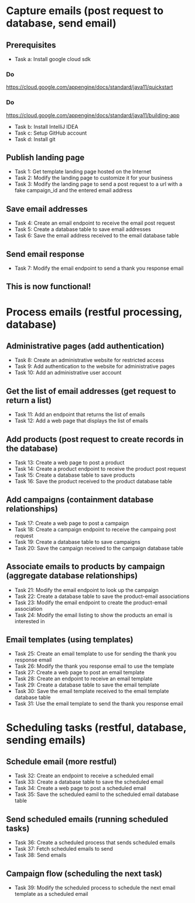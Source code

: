 # Capture emails (post request to database, send email)

## Prerequisites

* Task a: Install google cloud sdk

### Do
https://cloud.google.com/appengine/docs/standard/java11/quickstart

### Do
https://cloud.google.com/appengine/docs/standard/java11/building-app

* Task b: Install IntelliJ IDEA
* Task c: Setup GitHub account
* Task d: Install git

## Publish landing page

* Task 1: Get template landing page hosted on the Internet
* Task 2: Modify the landing page to customize it for your business
* Task 3: Modify the landing page to send a post request to a url with a fake campaign_id and the entered email address

## Save email addresses

* Task 4: Create an email endpoint to receive the email post request
* Task 5: Create a database table to save email addresses
* Task 6: Save the email address received to the email database table

## Send email response

* Task 7: Modify the email endpoint to send a thank you response email

## This is now functional!

# Process emails (restful processing, database)

## Administrative pages (add authentication)

* Task 8: Create an administrative website for restricted access
* Task 9: Add authentication to the website for administrative pages
* Task 10: Add an administrative user account

## Get the list of email addresses (get request to return a list)

* Task 11: Add an endpoint that returns the list of emails
* Task 12: Add a web page that displays the list of emails

## Add products (post request to create records in the database)

* Task 13: Create a web page to post a product
* Task 14: Create a product endpoint to receive the product post request
* Task 15: Create a database table to save products
* Task 16: Save the product received to the product database table

## Add campaigns (containment database relationships)

* Task 17: Create a web page to post a campaign
* Task 18: Create a campaign endpoint to receive the campaing post request
* Task 19: Create a database table to save campaigns
* Task 20: Save the campaign received to the campaign database table

## Associate emails to products by campaign (aggregate database relationships)

* Task 21: Modify the email endpoint to look up the campaign
* Task 22: Create a database table to save the product-email associations
* Task 23: Modify the email endpoint to create the product-email association
* Task 24: Modify the email listing to show the products an email is interested in

## Email templates (using templates)

* Task 25: Create an email template to use for sending the thank you response email
* Task 26: Modify the thank you response email to use the template
* Task 27: Create a web page to post an email template
* Task 28: Create an endpoint to receive an email template
* Task 29: Create a database table to save the email template
* Task 30: Save the email template received to the email template database table
* Task 31: Use the email template to send the thank you response email

# Scheduling tasks (restful, database, sending emails)

## Schedule email (more restful)

* Task 32: Create an endpoint to receive a scheduled email
* Task 33: Create a database table to save the scheduled email
* Task 34: Create a web page to post a scheduled email
* Task 35: Save the scheduled eamil to the scheduled email database table

## Send scheduled emails (running scheduled tasks)

* Task 36: Create a scheduled process that sends scheduled emails
* Task 37: Fetch scheduled emails to send
* Task 38: Send emails

## Campaign flow (scheduling the next task)

* Task 39: Modify the scheduled process to schedule the next email template as a scheduled email
